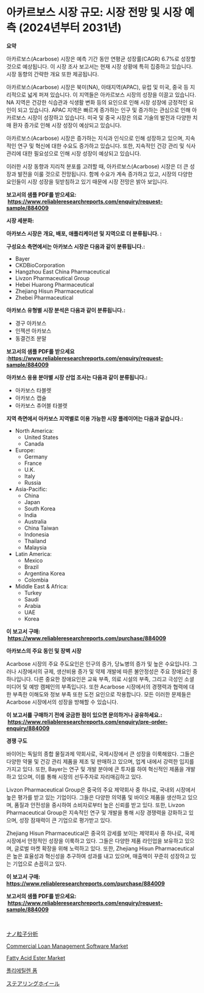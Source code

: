 <p><h1>아카르보스 시장 규모: 시장 전망 및 시장 예측 (2024년부터 2031년)</h1></p><p><strong>요약</strong></p>
<p><p>아카르보스(Acarbose) 시장은 예측 기간 동안 연평균 성장률(CAGR) 6.7%로 성장할 것으로 예상됩니다. 이 시장 조사 보고서는 현재 시장 상황에 특히 집중하고 있습니다. 시장 동향의 간략한 개요 또한 제공됩니다.</p><p>아카르보스(Acarbose) 시장은 북미(NA), 아태지역(APAC), 유럽 및 미국, 중국 등 지리적으로 넓게 퍼져 있습니다. 이 지역들은 아카르보스 시장의 성장을 이끌고 있습니다. NA 지역은 건강한 식습관과 식생활 변화 등의 요인으로 인해 시장 성장에 긍정적인 요인이 되고 있습니다. APAC 지역은 빠르게 증가하는 인구 및 증가하는 관심으로 인해 아카르보스 시장이 성장하고 있습니다. 미국 및 중국 시장은 의료 기술의 발전과 다양한 치매 환자 증가로 인해 시장 성장이 예상되고 있습니다.</p><p>아카르보스(Acarbose) 시장은 증가하는 지식과 인식으로 인해 성장하고 있으며, 지속적인 연구 및 혁신에 대한 수요도 증가하고 있습니다. 또한, 지속적인 건강 관리 및 식사 관리에 대한 필요성으로 인해 시장 성장이 예상되고 있습니다.</p><p>이러한 시장 동향과 지리적 분포를 고려할 때, 아카르보스(Acarbose) 시장은 더 큰 성장과 발전을 이룰 것으로 전망됩니다. 함께 수요가 계속 증가하고 있고, 시장의 다양한 요인들이 시장 성장을 뒷받침하고 있기 때문에 시장 전망은 밝아 보입니다.</p></p>
<p><strong>보고서의 샘플 PDF를 받으세요: &nbsp;<a href="https://www.reliableresearchreports.com/enquiry/request-sample/884009">https://www.reliableresearchreports.com/enquiry/request-sample/884009</a></strong></p>
<p><strong>시장 세분화:</strong></p>
<p><strong> 아카보스 시장은 개요, 배포, 애플리케이션 및 지역으로 더 분류됩니다. :</strong></p>
<p><strong>구성요소 측면에서는 아카보스 시장은 다음과 같이 분류됩니다.:</strong></p>
<p><ul><li>Bayer</li><li>CKDBioCorporation</li><li>Hangzhou East China Pharmaceutical</li><li>Livzon Pharmaceutical Group</li><li>Hebei Huarong Pharmaceutical</li><li>Zhejiang Hisun Pharmaceutical</li><li>Zhebei Pharmaceutical</li></ul></p>
<p><strong> 아카보스 유형별 시장 분석은 다음과 같이 분류됩니다.:</strong></p>
<p><ul><li>경구 아카보스</li><li>인젝션 아카보스</li><li>동결건조 분말</li></ul></p>
<p><strong>보고서의 샘플 PDF를 받으세요 :<a href="https://www.reliableresearchreports.com/enquiry/request-sample/884009">https://www.reliableresearchreports.com/enquiry/request-sample/884009</a></strong></p>
<p><strong> 아카보스 응용 분야별 시장 산업 조사는 다음과 같이 분류됩니다.:</strong></p>
<p><ul><li>아카보스 타블렛</li><li>아카보스 캡슐</li><li>아카보스 츄어블 타블렛</li></ul></p>
<p><strong>지역 측면에서 아카보스 지역별로 이용 가능한 시장 플레이어는 다음과 같습니다.:</strong></p>
<p><ul>
    <li>
        North America:
        <ul>
            <li>United States</li>
            <li>Canada</li>
        </ul>
    </li>
    <li>
        Europe:
        <ul>
            <li>Germany</li>
            <li>France</li>
            <li>U.K.</li>
            <li>Italy</li>
            <li>Russia</li>
        </ul>
    </li>
    <li>
        Asia-Pacific:
        <ul>
            <li>China</li>
            <li>Japan</li>
            <li>South Korea</li>
            <li>India</li>
            <li>Australia</li>
            <li>China Taiwan</li>
            <li>Indonesia</li>
            <li>Thailand</li>
            <li>Malaysia</li>
        </ul>
    </li>
    <li>
        Latin America:
        <ul>
            <li>Mexico</li>
            <li>Brazil</li>
            <li>Argentina Korea</li>
            <li>Colombia</li>
        </ul>
    </li>
    <li>
        Middle East & Africa:
        <ul>
            <li>Turkey</li>
            <li>Saudi</li>
            <li>Arabia</li>
            <li>UAE</li>
            <li>Korea</li>
        </ul>
    </li>
    </ul></p>
<p><strong>이 보고서 구매: &nbsp;<a href="https://www.reliableresearchreports.com/purchase/884009">https://www.reliableresearchreports.com/purchase/884009</a></strong></p>
<p><strong>아카보스의 주요 동인 및 장벽 시장</strong></p>
<p><p>Acarbose 시장의 주요 주도요인은 인구의 증가, 당뇨병의 증가 및 높은 수요입니다. 그러나 시장에서의 규제, 생산비용 증가 및 약제 개발에 따른 불안정성은 주요 장애요인 중 하나입니다. 다른 중요한 장애요인은 교육 부족, 의료 시설의 부족, 그리고 극성인 소셜 미디어 및 예방 캠페인의 부족입니다. 또한 Acarbose 시장에서의 경쟁력과 협력에 대한 부족한 이해도와 정보 부족 또한 도전 요인으로 작용합니다. 모든 이러한 문제들은 Acarbose 시장에서의 성장을 방해할 수 있습니다.</p></p>
<p><strong>이 보고서를 구매하기 전에 궁금한 점이 있으면 문의하거나 공유하세요.: &nbsp;<a href="https://www.reliableresearchreports.com/enquiry/pre-order-enquiry/884009">https://www.reliableresearchreports.com/enquiry/pre-order-enquiry/884009</a></strong></p>
<p><strong>경쟁 구도</strong></p>
<p><p>바이어는 독일의 종합 물질과제 약회사로, 국제시장에서 큰 성장을 이룩해왔다. 그들은 다양한 약물 및 건강 관리 제품을 제조 및 판매하고 있으며, 업계 내에서 강력한 입지를 가지고 있다. 또한, Bayer는 연구 및 개발 분야에 큰 투자를 하여 혁신적인 제품을 개발하고 있으며, 이를 통해 시장의 선두주자로 자리매김하고 있다.</p><p>Livzon Pharmaceutical Group은 중국의 주요 제약회사 중 하나로, 국내외 시장에서 높은 평가를 받고 있는 기업이다. 그들은 다양한 의약품 및 바이오 제품을 생산하고 있으며, 품질과 안전성을 중시하여 소비자로부터 높은 신뢰를 받고 있다. 또한, Livzon Pharmaceutical Group은 지속적인 연구 및 개발을 통해 시장 경쟁력을 강화하고 있으며, 성장 잠재력이 큰 기업으로 평가받고 있다.</p><p>Zhejiang Hisun Pharmaceutical은 중국의 강세를 보이는 제약회사 중 하나로, 국제시장에서 안정적인 성장을 이룩하고 있다. 그들은 다양한 제품 라인업을 보유하고 있으며, 글로벌 마켓 확장을 위해 노력하고 있다. 또한, Zhejiang Hisun Pharmaceutical은 높은 효율성과 혁신성을 추구하여 성과를 내고 있으며, 매출액이 꾸준히 성장하고 있는 기업으로 손꼽히고 있다.</p></p>
<p><strong>이 보고서 구매: &nbsp; <a href="https://www.reliableresearchreports.com/purchase/884009">https://www.reliableresearchreports.com/purchase/884009</a></strong></p>
<p><strong>보고서의 샘플 PDF를 받으세요: &nbsp;<a href="https://www.reliableresearchreports.com/enquiry/request-sample/884009">https://www.reliableresearchreports.com/enquiry/request-sample/884009</a></strong><strong></strong></p>
<p>&nbsp;</p>
<p><p><a href="https://github.com/hwbcz413288296/Market-Research-Report-List-1/blob/main/3250912190320.md">ナノ粒子分析</a></p><p><a href="https://issuu.com/reportprime-2/docs/commercial-loan-management-software-market-size-20">Commercial Loan Management Software Market</a></p><p><a href="https://github.com/Chiragrp22/Market-Research-Report-List-3/blob/main/fatty-acid-ester-market.md">Fatty Acid Ester Market</a></p><p><a href="https://github.com/fredrickeglers/Market-Research-Report-List-1/blob/main/9341636190195.md">폴리에틸렌 폼</a></p><p><a href="https://github.com/efcvopdgkdx128/Market-Research-Report-List-1/blob/main/3243919190319.md">ステアリングホイール</a></p></p>